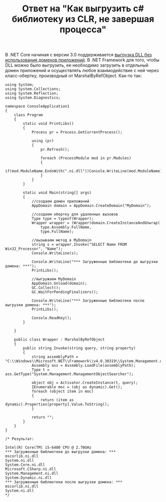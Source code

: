 ﻿---
title: "Ответ на \"Как выгрузить c# библиотеку из CLR, не завершая процесса\""
se.owner.user_id: 240512
se.owner.display_name: "MSDN.WhiteKnight"
se.owner.link: "https://ru.stackoverflow.com/users/240512/msdn-whiteknight"
se.answer_id: 966828
se.question_id: 965328
se.post_type: answer
se.score: 4
se.is_accepted: True
---
<p>В .NET Core начиная с версии 3.0 поддерживается <a href="https://docs.microsoft.com/en-us/dotnet/standard/assembly/unloadability-howto" rel="nofollow noreferrer">выгрузка DLL без использования доменов приложений</a>. В .NET Framework для того, чтобы DLL можно было выгрузить, ее необходимо загрузить в отдельный домен приложений и осуществлять любое взаимодействие с ней через класс-обертку, производный от MarshalByRefObject. Как-то так:</p>

<pre><code>using System;
using System.Collections;
using System.Reflection;
using System.Diagnostics;

namespace ConsoleApplication1
{
    class Program
    {
        static void PrintLibs()
        {
            Process pr = Process.GetCurrentProcess();            

            using (pr)
            {
                pr.Refresh();

                foreach (ProcessModule mod in pr.Modules)
                {
                    if(mod.ModuleName.EndsWith(".ni.dll"))Console.WriteLine(mod.ModuleName);
                }         
            }            
        }        

        static void Main(string[] args)
        {
            //создаем домен приложений
            AppDomain domain = AppDomain.CreateDomain("MyDomain");

            //создаем обертку для удаленных вызовов
            Type type = typeof(Wrapper);
            Wrapper wrapper = (Wrapper)domain.CreateInstanceAndUnwrap(
                type.Assembly.FullName,
                type.FullName);

            //вызываем метод в MyDomain
            string s = wrapper.Invoke("SELECT Name FROM Win32_Processor", "Name");
            Console.WriteLine(s);

            Console.WriteLine("*** Загруженные библиотеки до выгрузки домена: ***");
            PrintLibs();

            //выгружаем MyDomain
            AppDomain.Unload(domain);
            GC.Collect();
            GC.WaitForPendingFinalizers();

            Console.WriteLine("*** Загруженные библиотеки после выгрузки домена: ***");
            PrintLibs();

            Console.ReadKey();
        }

    }

    public class Wrapper : MarshalByRefObject
    {
        public string Invoke(string query, string property)
        {
            string assemblyPath = "C:\\Windows\\Microsoft.NET\\Framework\\v4.0.30319\\System.Management.dll";
            Assembly ass = Assembly.LoadFile(assemblyPath);
            Type t = ass.GetType("System.Management.ManagementObjectSearcher");

            object obj = Activator.CreateInstance(t, query);
            IEnumerable moc = (obj as dynamic).Get();
            foreach (object item in moc)
            {
                return (item as dynamic).Properties[property].Value.ToString();
            }

            return "";
        }
    }
}

/* Результат:

Intel(R) Core(TM) i5-6400 CPU @ 2.70GHz
*** Загруженные библиотеки до выгрузки домена: ***
mscorlib.ni.dll
System.ni.dll
System.Core.ni.dll
Microsoft.CSharp.ni.dll
System.Management.ni.dll
System.Dynamic.ni.dll
*** Загруженные библиотеки после выгрузки домена: ***
mscorlib.ni.dll
System.ni.dll 
*/
</code></pre>
